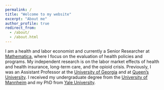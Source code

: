 ```yaml
---
permalink: /
title: "Welcome to my website"
excerpt: "About me"
author_profile: true
redirect_from: 
  - /about/
  - /about.html
---
```

I am a health and labor economist and currently a Senior Researcher at [Mathematica](https://www.mathematica.org), where I focus on the evaluation of health policies and programs. My independent research is on the labor market effects of health and health insurance, long-term care, and the opioid crisis. Previously, I was an Assistant Professor at the [University of Georgia](https://www.uga.edu) and at [Queen’s University](https://www.queensu.ca). I received my undergraduate degree from the [University of Mannheim](https://www.vwl.uni-mannheim.de) and my PhD from [Yale University](https://economics.yale.edu).

